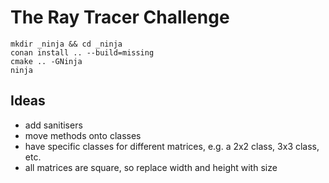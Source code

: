 # The Ray Tracer Challenge

```
mkdir _ninja && cd _ninja
conan install .. --build=missing
cmake .. -GNinja
ninja
```
## Ideas
- add sanitisers
- move methods onto classes
- have specific classes for different matrices, e.g. a 2x2 class, 3x3 class, etc.
- all matrices are square, so replace width and height with size
